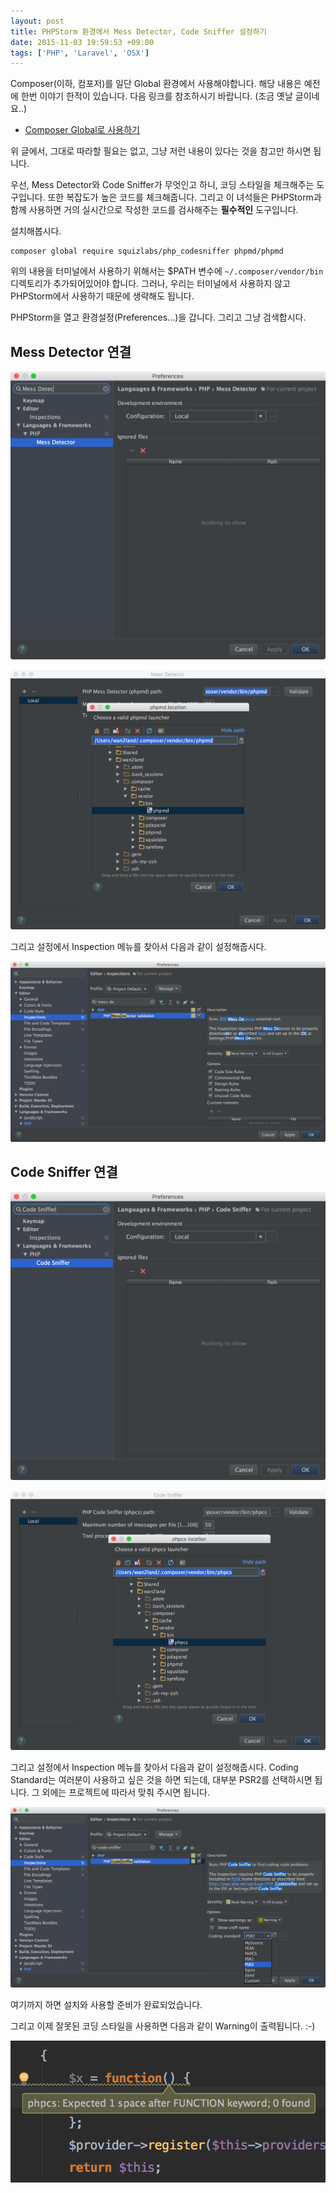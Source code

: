 ```yaml
---
layout: post
title: PHPStorm 환경에서 Mess Detector, Code Sniffer 설정하기
date: 2015-11-03 19:59:53 +09:00
tags: ['PHP', 'Laravel', 'OSX']
---
```


Composer(이하, 컴포저)를 일단 Global 환경에서 사용해야합니다. 해당 내용은 예전에 한번 이야기 한적이 있습니다. 다음
링크를 참조하시기 바랍니다. (조금 옛날 글이네요..)

- [Composer Global로 사용하기](/posts/2014/06/12/use-global-composer/)

위 글에서, 그대로 따라할 필요는 없고, 그냥 저런 내용이 있다는 것을 참고만 하시면 됩니다.

우선, Mess Detector와 Code Sniffer가 무엇인고 하니, 코딩 스타일을 체크해주는 도구입니다. 또한 복잡도가 높은 코드를
체크해줍니다. 그리고 이 녀석들은 PHPStorm과 함께 사용하면 거의 실시간으로 작성한 코드를 검사해주는 **필수적인**
도구입니다.

설치해봅시다.

```
composer global require squizlabs/php_codesniffer phpmd/phpmd
```

위의 내용을 터미널에서 사용하기 위해서는 $PATH 변수에 `~/.composer/vendor/bin` 디렉토리가 추가되어있어야 합니다.
그러나, 우리는 터미널에서 사용하지 않고 PHPStorm에서 사용하기 때문에 생략해도 됩니다.

PHPStorm을 열고 환경설정(Preferences...)을 갑니다. 그리고 그냥 검색합시다.

## Mess Detector 연결

![Where is PHPMD - (1)](/images/phpstorm/where-is-phpmd1.png)

![Where is PHPMD - (2)](/images/phpstorm/where-is-phpmd2.png)

그리고 설정에서 Inspection 메뉴를 찾아서 다음과 같이 설정해줍시다.

![Set PHPMD inspection](/images/phpstorm/phpmd-inspection.png)

## Code Sniffer 연결

![Where is PHPCS - (1)](/images/phpstorm/where-is-phpcs1.png)

![Where is PHPCS - (2)](/images/phpstorm/where-is-phpcs2.png)

그리고 설정에서 Inspection 메뉴를 찾아서 다음과 같이 설정해줍시다. Coding Standard는 여러분이 사용하고 싶은 것을 하면
되는데, 대부분 PSR2를 선택하시면 됩니다. 그 외에는 프로젝트에 따라서 맞춰 주시면 됩니다.

![Set PHPCS inspection](/images/phpstorm/phpcs-inspection.png)

여기까지 하면 설치와 사용할 준비가 완료되었습니다.

그리고 이제 잘못된 코딩 스타일을 사용하면 다음과 같이 Warning이 출력됩니다. :-)

![PHPCS warning](/images/phpstorm/phpcs-warning.png)
